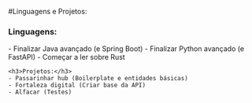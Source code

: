 #Linguagens e Projetos:
    <h3> Linguagens: </h3> 
    - Finalizar Java avançado (e Spring Boot)
    - Finalizar Python avançado (e FastAPI)
    - Começar a ler sobre Rust

    <h3>Projetos:</h3>
    - Passarinhar hub (Boilerplate e entidades básicas)
    - Fortaleza digital (Criar base da API) 
    - Alfacar (Testes)